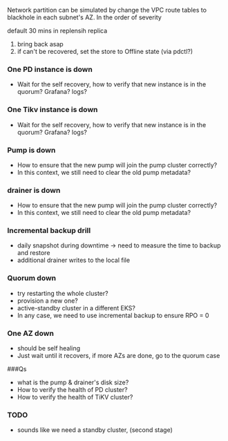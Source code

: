 Network partition can be simulated by change the VPC route tables to blackhole in each subnet's AZ. In the order of severity

default 30 mins in replensih replica
1. bring back asap
2. if can't be recovered, set the store to Offline state (via pdctl?)

### One PD instance is down 
* Wait for the self recovery, how to verify that new instance is in the quorum? Grafana? logs?

### One Tikv instance is down
* Wait for the self recovery, how to verify that new instance is in the quorum? Grafana? logs?

### Pump is down
* How to ensure that the new pump will join the pump cluster correctly?
* In this context, we still need to clear the old pump metadata?

### drainer is down
* How to ensure that the new pump will join the pump cluster correctly?
* In this context, we still need to clear the old pump metadata?

### Incremental backup drill
* daily snapshot during downtime -> need to measure the time to backup and restore
* additional drainer writes to the local file

### Quorum down
* try restarting the whole cluster? 
* provision a new one?
* active-standby cluster in a different EKS?
* In any case, we need to use incremental backup to ensure RPO = 0

### One AZ down
* should be self healing
* Just wait until it recovers, if more AZs are done, go to the quorum case

###Qs 
* what is the pump & drainer's disk size?
* How to verify the health of PD cluster?
* How to verify the health of TiKV cluster?
	
### TODO
* sounds like we need a standby cluster, (second stage)
